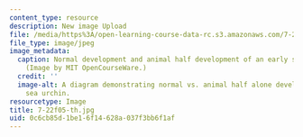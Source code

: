 ```yaml
---
content_type: resource
description: New image Upload
file: /media/https%3A/open-learning-course-data-rc.s3.amazonaws.com/7-22-developmental-biology-fall-2005/0c6cb85d1be16f14628a037f3bb6f1af_7-22f05-th.jpg
file_type: image/jpeg
image_metadata:
  caption: Normal development and animal half development of an early sea urchin embryo.
    (Image by MIT OpenCourseWare.)
  credit: ''
  image-alt: A diagram demonstrating normal vs. animal half alone development of a
    sea urchin.
resourcetype: Image
title: 7-22f05-th.jpg
uid: 0c6cb85d-1be1-6f14-628a-037f3bb6f1af
---
```

